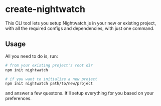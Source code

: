 # create-nightwatch

This CLI tool lets you setup Nightwatch.js in your new or existing project, with all the required configs and dependencies, with just one command.

## Usage

All you need to do is, run:

```bash
# from your existing project's root dir
npm init nightwatch

# if you want to initialize a new project
npm init nightwatch path/to/new/project
```

and answer a few questons. It'll setup everything for you based on your preferences.
